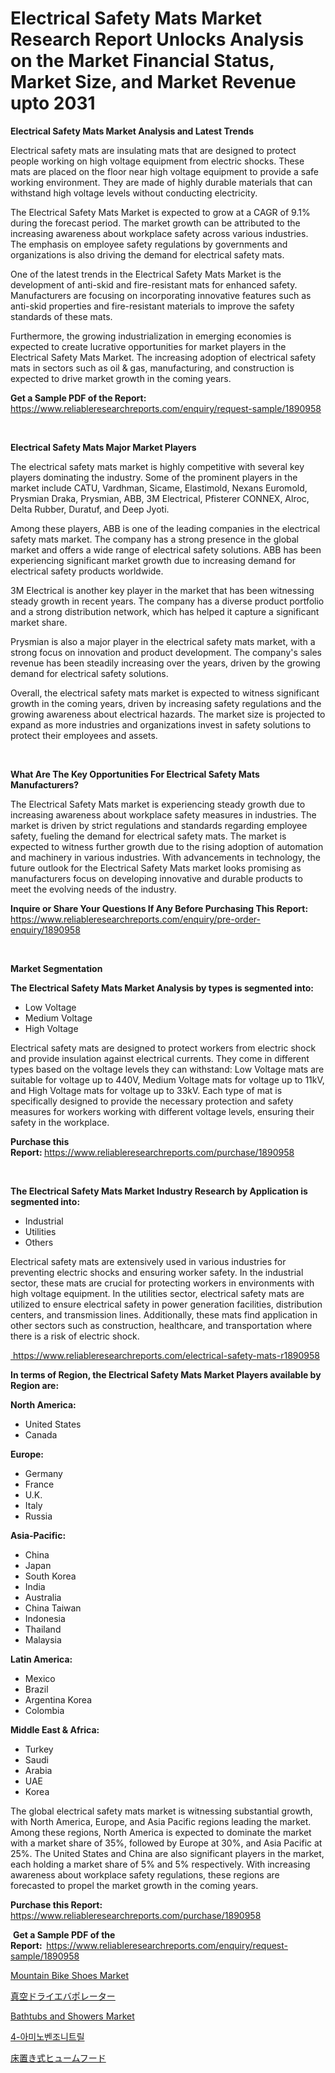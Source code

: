 <p><h1>Electrical Safety Mats Market Research Report Unlocks Analysis on the Market Financial Status, Market Size, and Market Revenue upto 2031</h1></p><p><strong>Electrical Safety Mats Market Analysis and Latest Trends</strong></p>
<p><p>Electrical safety mats are insulating mats that are designed to protect people working on high voltage equipment from electric shocks. These mats are placed on the floor near high voltage equipment to provide a safe working environment. They are made of highly durable materials that can withstand high voltage levels without conducting electricity.</p><p>The Electrical Safety Mats Market is expected to grow at a CAGR of 9.1% during the forecast period. The market growth can be attributed to the increasing awareness about workplace safety across various industries. The emphasis on employee safety regulations by governments and organizations is also driving the demand for electrical safety mats.</p><p>One of the latest trends in the Electrical Safety Mats Market is the development of anti-skid and fire-resistant mats for enhanced safety. Manufacturers are focusing on incorporating innovative features such as anti-skid properties and fire-resistant materials to improve the safety standards of these mats.</p><p>Furthermore, the growing industrialization in emerging economies is expected to create lucrative opportunities for market players in the Electrical Safety Mats Market. The increasing adoption of electrical safety mats in sectors such as oil & gas, manufacturing, and construction is expected to drive market growth in the coming years.</p></p>
<p><strong>Get a Sample PDF of the Report:&nbsp;</strong> <a href="https://www.reliableresearchreports.com/enquiry/request-sample/1890958">https://www.reliableresearchreports.com/enquiry/request-sample/1890958</a></p>
<p>&nbsp;</p>
<p><strong>Electrical Safety Mats Major Market Players</strong></p>
<p><p>The electrical safety mats market is highly competitive with several key players dominating the industry. Some of the prominent players in the market include CATU, Vardhman, Sicame, Elastimold, Nexans Euromold, Prysmian Draka, Prysmian, ABB, 3M Electrical, Pfisterer CONNEX, Alroc, Delta Rubber, Duratuf, and Deep Jyoti.</p><p>Among these players, ABB is one of the leading companies in the electrical safety mats market. The company has a strong presence in the global market and offers a wide range of electrical safety solutions. ABB has been experiencing significant market growth due to increasing demand for electrical safety products worldwide.</p><p>3M Electrical is another key player in the market that has been witnessing steady growth in recent years. The company has a diverse product portfolio and a strong distribution network, which has helped it capture a significant market share.</p><p>Prysmian is also a major player in the electrical safety mats market, with a strong focus on innovation and product development. The company's sales revenue has been steadily increasing over the years, driven by the growing demand for electrical safety solutions.</p><p>Overall, the electrical safety mats market is expected to witness significant growth in the coming years, driven by increasing safety regulations and the growing awareness about electrical hazards. The market size is projected to expand as more industries and organizations invest in safety solutions to protect their employees and assets.</p></p>
<p>&nbsp;</p>
<p><strong>What Are The Key Opportunities For Electrical Safety Mats Manufacturers?</strong></p>
<p><p>The Electrical Safety Mats market is experiencing steady growth due to increasing awareness about workplace safety measures in industries. The market is driven by strict regulations and standards regarding employee safety, fueling the demand for electrical safety mats. The market is expected to witness further growth due to the rising adoption of automation and machinery in various industries. With advancements in technology, the future outlook for the Electrical Safety Mats market looks promising as manufacturers focus on developing innovative and durable products to meet the evolving needs of the industry.</p></p>
<p><strong>Inquire or Share Your Questions If Any Before Purchasing This Report:</strong> <a href="https://www.reliableresearchreports.com/enquiry/pre-order-enquiry/1890958">https://www.reliableresearchreports.com/enquiry/pre-order-enquiry/1890958</a></p>
<p>&nbsp;</p>
<p><strong>Market Segmentation</strong></p>
<p><strong>The Electrical Safety Mats Market Analysis by types is segmented into:</strong></p>
<p><ul><li>Low Voltage</li><li>Medium Voltage</li><li>High Voltage</li></ul></p>
<p><p>Electrical safety mats are designed to protect workers from electric shock and provide insulation against electrical currents. They come in different types based on the voltage levels they can withstand: Low Voltage mats are suitable for voltage up to 440V, Medium Voltage mats for voltage up to 11kV, and High Voltage mats for voltage up to 33kV. Each type of mat is specifically designed to provide the necessary protection and safety measures for workers working with different voltage levels, ensuring their safety in the workplace.</p></p>
<p><strong>Purchase this Report:&nbsp;</strong><a href="https://www.reliableresearchreports.com/purchase/1890958">https://www.reliableresearchreports.com/purchase/1890958</a></p>
<p>&nbsp;</p>
<p><strong>The Electrical Safety Mats Market Industry Research by Application is segmented into:</strong></p>
<p><ul><li>Industrial</li><li>Utilities</li><li>Others</li></ul></p>
<p><p>Electrical safety mats are extensively used in various industries for preventing electric shocks and ensuring worker safety. In the industrial sector, these mats are crucial for protecting workers in environments with high voltage equipment. In the utilities sector, electrical safety mats are utilized to ensure electrical safety in power generation facilities, distribution centers, and transmission lines. Additionally, these mats find application in other sectors such as construction, healthcare, and transportation where there is a risk of electric shock.</p></p>
<p><a href="https://www.reliableresearchreports.com/electrical-safety-mats-r1890958">&nbsp;https://www.reliableresearchreports.com/electrical-safety-mats-r1890958</a></p>
<p><strong>In terms of Region, the Electrical Safety Mats Market Players available by Region are:</strong></p>
<p>
    <p> <strong> North America: </strong>
        <ul>
            <li>United States</li>
            <li>Canada</li>
        </ul>
        </p> 
    <p> <strong> Europe: </strong>
        <ul>
            <li>Germany</li>
            <li>France</li>
            <li>U.K.</li>
            <li>Italy</li>
            <li>Russia</li>
        </ul>
        </p> 
    <p> <strong> Asia-Pacific: </strong>
        <ul>
            <li>China</li>
            <li>Japan</li>
            <li>South Korea</li>
            <li>India</li>
            <li>Australia</li>
            <li>China Taiwan</li>
            <li>Indonesia</li>
            <li>Thailand</li>
            <li>Malaysia</li>
        </ul>
        </p> 
    <p> <strong> Latin America: </strong>
        <ul>
            <li>Mexico</li>
            <li>Brazil</li>
            <li>Argentina Korea</li>
            <li>Colombia</li>
        </ul>
        </p> 
    <p> <strong> Middle East & Africa: </strong>
        <ul>
            <li>Turkey</li>
            <li>Saudi</li>
            <li>Arabia</li>
            <li>UAE</li>
            <li>Korea</li>
        </ul>
    </p>
    </p>
<p><p>The global electrical safety mats market is witnessing substantial growth, with North America, Europe, and Asia Pacific regions leading the market. Among these regions, North America is expected to dominate the market with a market share of 35%, followed by Europe at 30%, and Asia Pacific at 25%. The United States and China are also significant players in the market, each holding a market share of 5% and 5% respectively. With increasing awareness about workplace safety regulations, these regions are forecasted to propel the market growth in the coming years.</p></p>
<p><strong>Purchase this Report: </strong><a href="https://www.reliableresearchreports.com/purchase/1890958">https://www.reliableresearchreports.com/purchase/1890958</a></p>
<p>&nbsp;<strong>Get a Sample PDF of the Report:&nbsp;&nbsp;</strong><a href="https://www.reliableresearchreports.com/enquiry/request-sample/1890958">https://www.reliableresearchreports.com/enquiry/request-sample/1890958</a></p>
<p><strong></strong></p>
<p><p><a href="https://github.com/airdrophunter675/Market-Research-Report-List-1/blob/main/mountain-bike-shoes-market.md">Mountain Bike Shoes Market</a></p><p><a href="https://github.com/xtkhtofdt934839/Market-Research-Report-List-2/blob/main/6986945144330.md">真空ドライエバポレーター</a></p><p><a href="https://github.com/ayamsauke86/Market-Research-Report-List-1/blob/main/bathtubs-and-showers-market.md">Bathtubs and Showers Market</a></p><p><a href="https://github.com/amuji413411/Market-Research-Report-List-1/blob/main/7938373152058.md">4-아미노벤조니트릴</a></p><p><a href="https://github.com/ddwcuskozol07187/Market-Research-Report-List-2/blob/main/9057144144331.md">床置き式ヒュームフード</a></p></p>